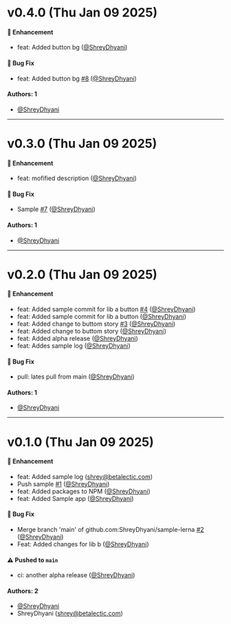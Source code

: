 # v0.4.0 (Thu Jan 09 2025)

#### 🚀 Enhancement

- feat: Added button bg ([@ShreyDhyani](https://github.com/ShreyDhyani))

#### 🐛 Bug Fix

- feat: Added button bg [#8](https://github.com/ShreyDhyani/sample-lerna/pull/8) ([@ShreyDhyani](https://github.com/ShreyDhyani))

#### Authors: 1

- [@ShreyDhyani](https://github.com/ShreyDhyani)

---

# v0.3.0 (Thu Jan 09 2025)

#### 🚀 Enhancement

- feat: mofified description ([@ShreyDhyani](https://github.com/ShreyDhyani))

#### 🐛 Bug Fix

- Sample [#7](https://github.com/ShreyDhyani/sample-lerna/pull/7) ([@ShreyDhyani](https://github.com/ShreyDhyani))

#### Authors: 1

- [@ShreyDhyani](https://github.com/ShreyDhyani)

---

# v0.2.0 (Thu Jan 09 2025)

#### 🚀 Enhancement

- feat: Added sample commit for lib a button [#4](https://github.com/ShreyDhyani/sample-lerna/pull/4) ([@ShreyDhyani](https://github.com/ShreyDhyani))
- feat: Added sample commit for lib a button ([@ShreyDhyani](https://github.com/ShreyDhyani))
- feat: Added change to buttom story [#3](https://github.com/ShreyDhyani/sample-lerna/pull/3) ([@ShreyDhyani](https://github.com/ShreyDhyani))
- feat: Added change to buttom story ([@ShreyDhyani](https://github.com/ShreyDhyani))
- feat: Added alpha release ([@ShreyDhyani](https://github.com/ShreyDhyani))
- feat: Addes sample log ([@ShreyDhyani](https://github.com/ShreyDhyani))

#### 🐛 Bug Fix

- pull: lates pull from main ([@ShreyDhyani](https://github.com/ShreyDhyani))

#### Authors: 1

- [@ShreyDhyani](https://github.com/ShreyDhyani)

---

# v0.1.0 (Thu Jan 09 2025)

#### 🚀 Enhancement

- feat: Added sample log (shrey@betalectic.com)
- Push sample [#1](https://github.com/ShreyDhyani/sample-lerna/pull/1) ([@ShreyDhyani](https://github.com/ShreyDhyani))
- feat: Added packages to NPM ([@ShreyDhyani](https://github.com/ShreyDhyani))
- feat: Added Sample app ([@ShreyDhyani](https://github.com/ShreyDhyani))

#### 🐛 Bug Fix

- Merge branch 'main' of github.com:ShreyDhyani/sample-lerna [#2](https://github.com/ShreyDhyani/sample-lerna/pull/2) ([@ShreyDhyani](https://github.com/ShreyDhyani))
- Feat: Added changes for lib b ([@ShreyDhyani](https://github.com/ShreyDhyani))

#### ⚠️ Pushed to `main`

- ci: another alpha release ([@ShreyDhyani](https://github.com/ShreyDhyani))

#### Authors: 2

- [@ShreyDhyani](https://github.com/ShreyDhyani)
- ShreyDhyani (shrey@betalectic.com)
